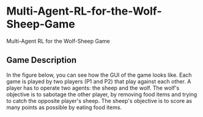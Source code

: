 # Multi-Agent-RL-for-the-Wolf-Sheep-Game
Multi-Agent RL for the Wolf-Sheep Game

## Game Description
In the figure below, you can see how the GUI of the game looks like.
Each game is played by two players (P1 and P2) that play against each other. A player has to operate two agents: the sheep and the wolf.
The wolf's objective is to sabotage the other player, by removing food items and trying to catch the opposite player's sheep. The sheep's objective is to score as many points as possible by eating food items.
